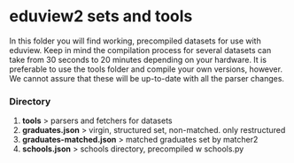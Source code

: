 # eduview2 sets and tools
In this folder you will find working, precompiled datasets for use with eduview. Keep in mind the compilation process for several datasets can take from 30 seconds to 20 minutes depending on your hardware. It is preferable to use the tools folder and compile your own versions, however.
We cannot assure that these will be up-to-date with all the parser changes.

### Directory
1. **tools** > parsers and fetchers for datasets
2. **graduates.json** > virgin, structured set, non-matched. only restructured
3. **graduates-matched.json** > matched graduates set by matcher2
3. **schools.json** > schools directory, precompiled w schools.py
